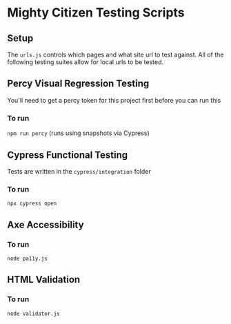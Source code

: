 # Mighty Citizen Testing Scripts

## Setup

The `urls.js` controls which pages and what site url to test against. All of the following testing suites allow for local urls to be tested.

## Percy Visual Regression Testing
You'll need to get a percy token for this project first before you can run this

### To run
`npm run percy` (runs using snapshots via Cypress)

## Cypress Functional Testing
Tests are written in the `cypress/integration` folder

### To run

```npx cypress open```

## Axe Accessibility

### To run
`node pa11y.js`

## HTML Validation

### To run
`node validator.js`
